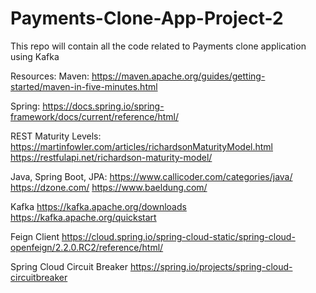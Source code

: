 # Payments-Clone-App-Project-2
This repo will contain all the code related to Payments clone application using Kafka

Resources: Maven: https://maven.apache.org/guides/getting-started/maven-in-five-minutes.html

Spring: https://docs.spring.io/spring-framework/docs/current/reference/html/

REST Maturity Levels: https://martinfowler.com/articles/richardsonMaturityModel.html https://restfulapi.net/richardson-maturity-model/

Java, Spring Boot, JPA: https://www.callicoder.com/categories/java/ https://dzone.com/ https://www.baeldung.com/


Kafka https://kafka.apache.org/downloads https://kafka.apache.org/quickstart

Feign Client https://cloud.spring.io/spring-cloud-static/spring-cloud-openfeign/2.2.0.RC2/reference/html/

Spring Cloud Circuit Breaker https://spring.io/projects/spring-cloud-circuitbreaker
